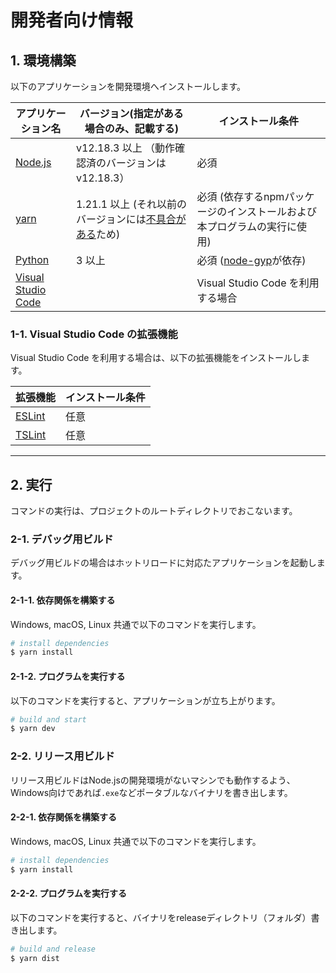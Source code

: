 # 開発者向け情報

## 1. 環境構築

以下のアプリケーションを開発環境へインストールします。

| アプリケーション名                                   | バージョン(指定がある場合のみ、記載する)            | インストール条件                   |
| ---------------------------------------------------- | --------------------------------------------------- | ---------------------------------- |
| [Node.js](https://nodejs.org/ja/)                    | v12.18.3 以上 （動作確認済のバージョンは v12.18.3） | 必須                               |
| [yarn](https://classic.yarnpkg.com/ja/)              |    1.21.1 以上 (それ以前のバージョンには[不具合がある](https://blog.cybozu.io/entry/npm-vulnerabilities-and-postinstall)ため)      | 必須 (依存するnpmパッケージのインストールおよび本プログラムの実行に使用) |
| [Python](https://www.python.org/downloads/)              |    3 以上      | 必須 ([node-gyp](https://github.com/nodejs/node-gyp)が依存) |
| [Visual Studio Code](https://code.visualstudio.com/) |                                                     | Visual Studio Code を利用する場合  |

### 1-1. Visual Studio Code の拡張機能

Visual Studio Code を利用する場合は、以下の拡張機能をインストールします。

| 拡張機能                                                                                                | インストール条件 |
| ------------------------------------------------------------------------------------------------------- | ---------------- |
| [ESLint](https://marketplace.visualstudio.com/items?itemName=dbaeumer.vscode-eslint)                    | 任意             |
| [TSLint](https://marketplace.visualstudio.com/items?itemName=ms-vscode.vscode-typescript-tslint-plugin) | 任意             |

---

## 2. 実行

コマンドの実行は、プロジェクトのルートディレクトリでおこないます。

### 2-1. デバッグ用ビルド

デバッグ用ビルドの場合はホットリロードに対応たアプリケーションを起動します。

#### 2-1-1. 依存関係を構築する

Windows, macOS, Linux 共通で以下のコマンドを実行します。

```bash
# install dependencies
$ yarn install
```

#### 2-1-2. プログラムを実行する

以下のコマンドを実行すると、アプリケーションが立ち上がります。

```bash
# build and start
$ yarn dev
```

### 2-2. リリース用ビルド

リリース用ビルドはNode.jsの開発環境がないマシンでも動作するよう、Windows向けであれば`.exe`などポータブルなバイナリを書き出します。


#### 2-2-1. 依存関係を構築する

Windows, macOS, Linux 共通で以下のコマンドを実行します。

```bash
# install dependencies
$ yarn install
```

#### 2-2-2. プログラムを実行する

以下のコマンドを実行すると、バイナリをreleaseディレクトリ（フォルダ）書き出します。

```bash
# build and release
$ yarn dist
```
